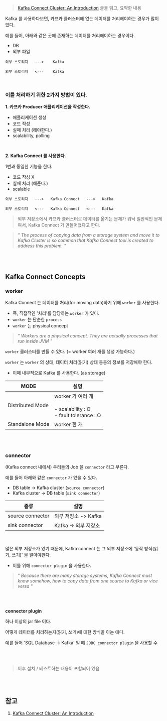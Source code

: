 > [Kafka Connect Cluster: An Introduction](https://medium.com/clay-one/kafka-connect-cluster-an-introduction-26522e72a9af) 글을 읽고, 요약한 내용

Kafka 를 사용하다보면, 카프카 클러스터에 없는 데이터를 처리해야하는 경우가 많이 있다. 

예를 들어, 아래와 같은 곳에 존재하는 데이터를 처리해야하는 경우이다.

- DB
- 외부 파일

```
외부 스토리지   --->    Kafka 
```

```
외부 스토리지   <---    Kafka 
```

<br>


### 이를 처리하기 위한 2가지 방법이 있다.

**1. 카프카 Producer 애플리케이션을 작성한다.**

- 애플리케이션 생성
- 코드 작성
- 실패 처리 (해야한다.)
- scalability, polling

<br>

**2. Kafka Connect 를 사용한다.**

1번과 동일한 기능을 한다.

- 코드 작성 X
- 실패 처리 (해준다.)
- scalable

```
외부 스토리지   --->   Kafka Connect   --->   Kafka 
```

```
외부 스토리지   <---   Kafka Connect   <---   Kafka 
```

> 외부 저장소에서 카프카 클러스터로 데이터를 옮기는 문제가 워낙 일반적인 문제여서, Kafka Connect 가 만들어졌다고 한다.

> *" The process of copying data from a storage system and move it to Kafka Cluster is so common that Kafka Connect tool is created to address this problem. "*

<br><br>

## Kafka Connect Concepts

### worker

Kafka Connect 는 데이터를 처리(for moving data)하기 위해 `worker` 를 사용한다. <br>
- 즉, 직접적인 '처리'를 담당하는 `worker` 가 있다.
- `worker` 는 단순한 `process` 
- `worker` 는 physical concept

> *" Workers are a physical concept. They are actually processes that run inside JVM "*

`worker` 클러스터를 만들 수 있다. (= worker 여러 개를 생성 가능하다.)

`worker` 는 `worker` 의 상태, 데이터 처리(읽기) 상태 등등의 정보를 저장해야 한다.
- 이때 내부적으로 Kafka 를 사용한다. (as storage)

|MODE|설명|
|-|-|
|Distributed Mode|worker 가 여러 개 <br><br> - scalability : O <br>- fault tolerance : O|
|Standalone Mode|worker 한 개|

<br><br>

### connector

(Kafka connect 내에서) 우리들의 Job 을 `connector` 라고 부른다.

예를 들어 아래와 같은 `connector` 가 있을 수 있다.

- DB table -> Kafka cluster (`source connector`)
- Kafka cluster -> DB table (`sink connector`)

|종류|설명|
|-|-|
|source connector|외부 저장소 -> Kafka|
|sink connector|Kafka -> 외부 저장소|

<br>

많은 외부 저장소가 있기 때문에, Kafka connect 는 그 외부 저장소에 '동작 방식(읽기, 쓰기)' 을 알아야한다.

- 이를 위해 `connector plugin` 을 사용한다.

> *" Because there are many storage systems, Kafka Connect must know somehow, how to copy data from one source to Kafka or vice versa "*

<br><br>

**connector plugin**

하나 이상의 jar file 이다.

어떻게 데이터를 처리하는지(읽기, 쓰기)에 대한 방식을 아는 애다.

예를 들어 'SQL Database -> Kafka' 일 떄 `JDBC connector plugin` 을 사용할 수 

<br><br>

> 이후 설치 / 테스트하는 내용이 포함되어 있음


<br><br>

## 참고

1. [Kafka Connect Cluster: An Introduction](https://medium.com/clay-one/kafka-connect-cluster-an-introduction-26522e72a9af)
